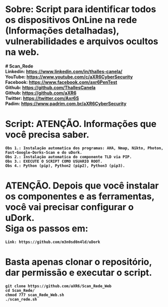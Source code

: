 # Sobre: Script para identificar todos os dispositivos OnLine na rede (Informações detalhadas), vulnerabilidades e arquivos ocultos na web. <br>

<b># Scan_Rede<b><br>
Linkedin: https://www.linkedin.com/in/thalles-canela/ <br>
YouTube:  https://www.youtube.com/c/aXR6CyberSecurity <br>
Facebook: https://www.facebook.com/axr6PenTest <br>
Github:   https://github.com/ThallesCanela <br>
Github:   https://github.com/aXR6 <br>
Twitter:  https://twitter.com/Axr6S <br>
Padim:    https://www.padrim.com.br/aXR6CyberSecurity <br>

# Script: ATENÇÃO. Informações que você precisa saber.
```
Obs 1.: Instalação automatica dos programas: AHA, Nmap, Nikto, Photon, Fast-Google-Dorks-Scan e do uDork.
Obs 2.: Instalação automatica do componente TLD via PIP.
Obs 3.: EXECUTE O SCRIPT COMO USUARIO ROOT.
Obs 4.: Python (pip), Python2 (pip2), Python3 (pip3).
```

# ATENÇÃO. Depois que você instalar os componentes e as ferramentas, você vai precisar configurar o uDork. <br> Siga os passos em:
```
Link: https://github.com/m3n0sd0n4ld/uDork
```

# Basta apenas clonar o repositório, dar permissão e executar o script.
```
git clone https://github.com/aXR6/Scan_Rede_Web
cd Scan_Rede/
chmod 777 scan_Rede_Web.sh
./scan_rede.sh
```

